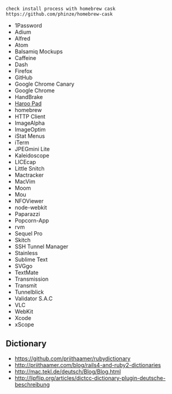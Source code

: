    check install process with homebrew cask
    https://github.com/phinze/homebrew-cask

* 1Password
* Adium
* Alfred
* Atom
* Balsamiq Mockups
* Caffeine
* Dash
* Firefox
* GitHub
* Google Chrome Canary
* Google Chrome
* HandBrake
* [Haroo Pad](http://pad.haroopress.com)
* homebrew
* HTTP Client
* ImageAlpha
* ImageOptim
* iStat Menus
* iTerm
* JPEGmini Lite
* Kaleidoscope
* LICEcap
* Little Snitch
* Mactracker
* MacVim
* Moom
* Mou
* NFOViewer
* node-webkit
* Paparazzi
* Popcorn-App
* rvm
* Sequel Pro
* Skitch
* SSH Tunnel Manager
* Stainless
* Sublime Text
* SVGgo
* TextMate
* Transmission
* Transmit
* Tunnelblick
* Validator S.A.C
* VLC
* WebKit
* Xcode
* xScope


## Dictionary

* https://github.com/priithaamer/rubydictionary
* http://priithaamer.com/blog/rails4-and-ruby2-dictionaries
* http://mac.tekl.de/deutsch/Blog/Blog.html
* http://lipflip.org/articles/dictcc-dictionary-plugin-deutsche-beschreibung
